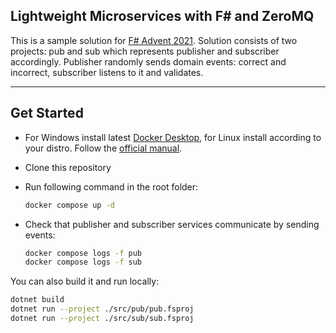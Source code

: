 ## Lightweight Microservices with F# and ZeroMQ

This is a sample solution for [F# Advent 2021](). Solution consists of two projects: pub and sub which represents publisher and subscriber accordingly. Publisher randomly sends domain events: correct and incorrect, subscriber listens to it and validates.

------

## Get Started

- For Windows install latest  [Docker Desktop](https://www.docker.com/products/docker-desktop), for Linux install according to your distro. Follow the [official manual](https://docs.docker.com/engine/install/ubuntu/).

- Clone this repository 

- Run following command in the root folder:
  ```sh
  docker compose up -d
  ```

- Check that publisher and subscriber services communicate by sending events:
  ```sh
  docker compose logs -f pub
  docker compose logs -f sub
  ```

You can also build it and run locally:
  ```sh
  dotnet build
  dotnet run --project ./src/pub/pub.fsproj
  dotnet run --project ./src/sub/sub.fsproj
  ```